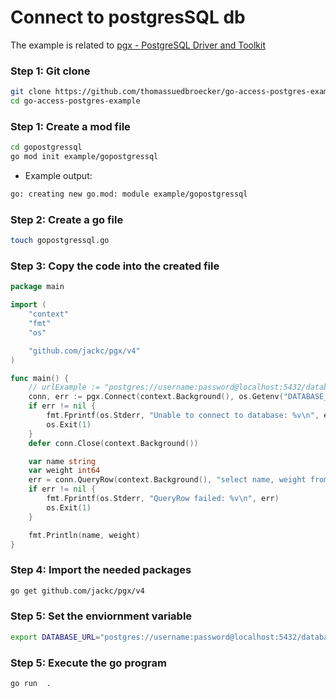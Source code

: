 # Connect to postgresSQL db

The example is related to [pgx - PostgreSQL Driver and Toolkit](https://github.com/jackc/pgx)


### Step 1: Git clone

```sh
git clone https://github.com/thomassuedbroecker/go-access-postgres-example.git
cd go-access-postgres-example
```

### Step 1: Create a mod file

```sh
cd gopostgressql
go mod init example/gopostgressql
```

* Example output:

```sh
go: creating new go.mod: module example/gopostgressql
```

### Step 2: Create a go file

```sh
touch gopostgressql.go
```

### Step 3: Copy the code into the created file

```go
package main

import (
	"context"
	"fmt"
	"os"

	"github.com/jackc/pgx/v4"
)

func main() {
	// urlExample := "postgres://username:password@localhost:5432/database_name"
	conn, err := pgx.Connect(context.Background(), os.Getenv("DATABASE_URL"))
	if err != nil {
		fmt.Fprintf(os.Stderr, "Unable to connect to database: %v\n", err)
		os.Exit(1)
	}
	defer conn.Close(context.Background())

	var name string
	var weight int64
	err = conn.QueryRow(context.Background(), "select name, weight from widgets where id=$1", 42).Scan(&name, &weight)
	if err != nil {
		fmt.Fprintf(os.Stderr, "QueryRow failed: %v\n", err)
		os.Exit(1)
	}

	fmt.Println(name, weight)
}
```

### Step 4: Import the needed packages

```sh
go get github.com/jackc/pgx/v4
```

### Step 5: Set the enviornment variable

```sh
export DATABASE_URL="postgres://username:password@localhost:5432/database_name"
```

### Step 5: Execute the go program

```sh
go run  .
```

